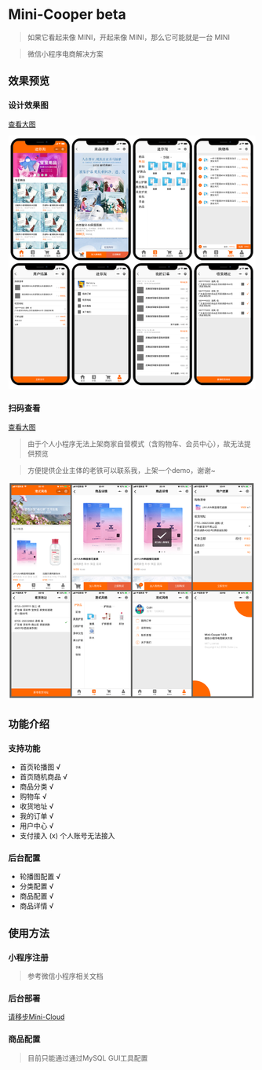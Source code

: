 # Mini-Cooper beta

> 如果它看起来像 MINI，开起来像 MINI，那么它可能就是一台 MINI

> 微信小程序电商解决方案

## 效果预览

### 设计效果图 

[查看大图](./design)

![design-preview](./assets/design-preview.png)

### 扫码查看

[查看大图](./preview)

> 由于个人小程序无法上架商家自营模式（含购物车、会员中心），故无法提供预览

> 方便提供企业主体的老铁可以联系我，上架一个demo，谢谢~

![design-preview](./assets/phone-preview.png)

## 功能介绍

### 支持功能

- 首页轮播图 √
- 首页随机商品 √
- 商品分类 √
- 购物车 √
- 收货地址 √
- 我的订单 √
- 用户中心 √
- 支付接入 (x) 个人账号无法接入

### 后台配置

- 轮播图配置 √
- 分类配置 √
- 商品配置 √
- 商品详情 √

## 使用方法

### 小程序注册

> 参考微信小程序相关文档

### 后台部署

[请移步Mini-Cloud](https://github.com/colinlet/Mini-Cloud)

### 商品配置

> 目前只能通过通过MySQL GUI工具配置